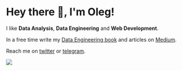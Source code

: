 # Hey there 👋, I'm Oleg!

I like **Data Analysis**, **Data Engineering** and **Web Development**.

In a free time write my [Data Engineering book](https://github.com/oleg-agapov/data-engineering-book) and articles on [Medium](https://oleg-agapov.medium.com/).

Reach me on [twitter](https://twitter.com/oleg_agapov_) or [telegram](https://t.me/oleg_agapov).

![](https://komarev.com/ghpvc/?username=oleg-agapov)
